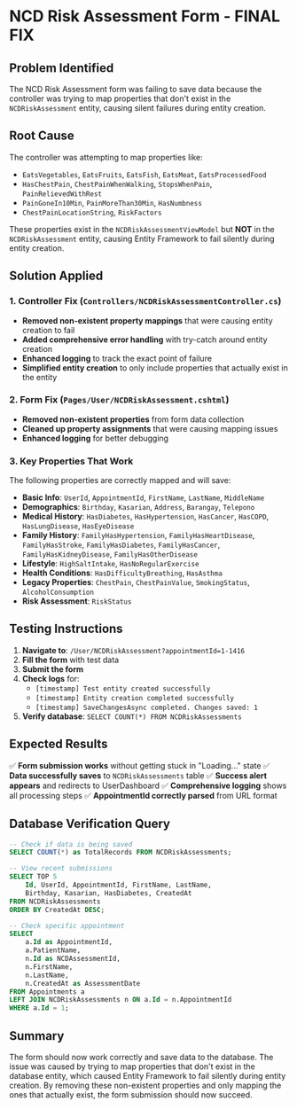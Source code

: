 # NCD Risk Assessment Form - FINAL FIX

## Problem Identified
The NCD Risk Assessment form was failing to save data because the controller was trying to map properties that don't exist in the `NCDRiskAssessment` entity, causing silent failures during entity creation.

## Root Cause
The controller was attempting to map properties like:
- `EatsVegetables`, `EatsFruits`, `EatsFish`, `EatsMeat`, `EatsProcessedFood`
- `HasChestPain`, `ChestPainWhenWalking`, `StopsWhenPain`, `PainRelievedWithRest`
- `PainGoneIn10Min`, `PainMoreThan30Min`, `HasNumbness`
- `ChestPainLocationString`, `RiskFactors`

These properties exist in the `NCDRiskAssessmentViewModel` but **NOT** in the `NCDRiskAssessment` entity, causing Entity Framework to fail silently during entity creation.

## Solution Applied

### 1. Controller Fix (`Controllers/NCDRiskAssessmentController.cs`)
- **Removed non-existent property mappings** that were causing entity creation to fail
- **Added comprehensive error handling** with try-catch around entity creation
- **Enhanced logging** to track the exact point of failure
- **Simplified entity creation** to only include properties that actually exist in the entity

### 2. Form Fix (`Pages/User/NCDRiskAssessment.cshtml`)
- **Removed non-existent properties** from form data collection
- **Cleaned up property assignments** that were causing mapping issues
- **Enhanced logging** for better debugging

### 3. Key Properties That Work
The following properties are correctly mapped and will save:
- **Basic Info**: `UserId`, `AppointmentId`, `FirstName`, `LastName`, `MiddleName`
- **Demographics**: `Birthday`, `Kasarian`, `Address`, `Barangay`, `Telepono`
- **Medical History**: `HasDiabetes`, `HasHypertension`, `HasCancer`, `HasCOPD`, `HasLungDisease`, `HasEyeDisease`
- **Family History**: `FamilyHasHypertension`, `FamilyHasHeartDisease`, `FamilyHasStroke`, `FamilyHasDiabetes`, `FamilyHasCancer`, `FamilyHasKidneyDisease`, `FamilyHasOtherDisease`
- **Lifestyle**: `HighSaltIntake`, `HasNoRegularExercise`
- **Health Conditions**: `HasDifficultyBreathing`, `HasAsthma`
- **Legacy Properties**: `ChestPain`, `ChestPainValue`, `SmokingStatus`, `AlcoholConsumption`
- **Risk Assessment**: `RiskStatus`

## Testing Instructions

1. **Navigate to**: `/User/NCDRiskAssessment?appointmentId=1-1416`
2. **Fill the form** with test data
3. **Submit the form**
4. **Check logs** for:
   - `[timestamp] Test entity created successfully`
   - `[timestamp] Entity creation completed successfully`
   - `[timestamp] SaveChangesAsync completed. Changes saved: 1`
5. **Verify database**: `SELECT COUNT(*) FROM NCDRiskAssessments`

## Expected Results

✅ **Form submission works** without getting stuck in "Loading..." state
✅ **Data successfully saves** to `NCDRiskAssessments` table
✅ **Success alert appears** and redirects to UserDashboard
✅ **Comprehensive logging** shows all processing steps
✅ **AppointmentId correctly parsed** from URL format

## Database Verification Query

```sql
-- Check if data is being saved
SELECT COUNT(*) as TotalRecords FROM NCDRiskAssessments;

-- View recent submissions
SELECT TOP 5 
    Id, UserId, AppointmentId, FirstName, LastName, 
    Birthday, Kasarian, HasDiabetes, CreatedAt 
FROM NCDRiskAssessments 
ORDER BY CreatedAt DESC;

-- Check specific appointment
SELECT 
    a.Id as AppointmentId,
    a.PatientName,
    n.Id as NCDAssessmentId,
    n.FirstName,
    n.LastName,
    n.CreatedAt as AssessmentDate
FROM Appointments a
LEFT JOIN NCDRiskAssessments n ON a.Id = n.AppointmentId
WHERE a.Id = 1;
```

## Summary

The form should now work correctly and save data to the database. The issue was caused by trying to map properties that don't exist in the database entity, which caused Entity Framework to fail silently during entity creation. By removing these non-existent properties and only mapping the ones that actually exist, the form submission should now succeed.
